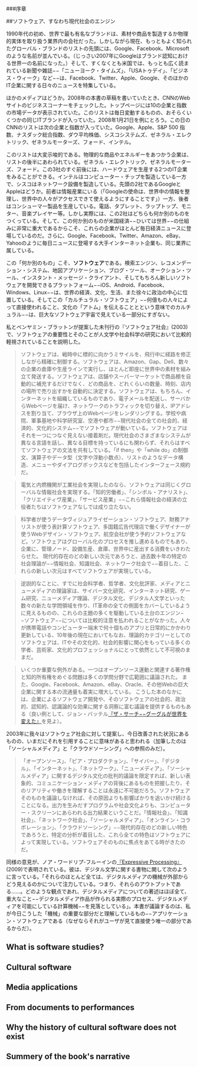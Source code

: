 ###序章

<!--Software, or the engine of contemporary societies-->
##ソフトウェア、すなわち現代社会のエンジン

1990年代の初め、世界で最も有名なブランドは、素材や商品を製造するか物理的実体を取り扱う業界内の会社だった。しかしながら現在、もっともよく知られたグローバル・ブランドのリストの先頭には、Google、Facebook、Microsoftのような名前が並んでいる。（じっさい2007年にGoogleはブランド認知における世界一の名前になった。）そして、すくなくとも米国では、もっとも広く読まれている新聞や雑誌−−「ニューヨーク・タイムズ」、「USAトゥデイ」、「ビジネス・ウィーク」など−−は、Facebook、Twitter、Apple、Google、そのほかのIT企業に関する日々のニュースを特集している。
<!--
In the beginning of the 1990s, the most famous global brands were the companies that were in the business of producing materials or goods, or processing physical matter. Today, however, the lists of best-recognized global brands are topped with the names such as Google, Facebook, and Microsoft. (In fact, in 2007 Google became number one in the world in terms of brand recognition.) And, at least in the US, the most widely read newspapers and magazines— New York Times, USA Today, Business Week, etc.—feature daily news and stories about Facebook, Twitter, Apple, Google, and other IT companies.
-->

ほかのメディアはどうか。2008年の本書の草稿を書いていたとき、CNNのWebサイトのビジネスコーナーをチェックした。トップページには10の企業と指数の市場データが表示されていた。このリストは毎日変動するものの、おそらくいくつかの同じITブランドが入っていた。2008年1月21日を例にとろう。この日のCNNのリストは次の企業と指数が入っていた。Google、Apple、S&P 500 指数、ナスダック総合指数、ダウ平均株価、シスコシステムズ、ゼネラル・エレクトリック、ゼネラルモーターズ、フォード、インテル。
<!--
What about other media? When I was working on the first draft of this book in 2008, I checked the business section of the CNN website. Its landing page displayed market data for just ten companies and indexes.3 Although the list was changed daily, it was always likely to include some of the same IT brands. Let us take January 21, 2008 as an example. On that day the CNN list contained the following companies and indexes: Google, Apple, S&P 500 Index, Nasdaq Composite Index, Dow Jones Industrial Average, Cisco Systems, General Electric, General Motors, Ford, Intel.4
-->

このリストは大変示唆的である。物理的な商品やエネルギーをあつかう企業は、リストの後半にあわられている。ゼネラル・エレクトリック、ゼネラルモーターズ、フォード。この3社のすぐ前後には、ハードウェアを生産する2つのIT企業をみることができる。インテルはコンピューター・チップを製造している一方で、シスコはネットワーク設備を製造している。先頭の2社であるGoogleとAppleはどうか。前者は情報産業にいる（「Googleの使命は、世界中の情報を整理し、世界中の人々がアクセスできて使えるようにすることです」）一方、後者はコンシューマー製品を生産している。電話、タブレット、ラップトップ、モニター、音楽プレイヤー等。しかし実際には、この2社はどちらも何か別のものをつくっている。そして、この何か別のものが米国経済−−ひいては世界−−の仕組みに非常に重大であるからこそ、これらの企業がほとんど毎日経済ニュースに登場しているのだ。さらに、Google、Facebook、Twitter、Amazon、eBay、Yahooのように毎日ニュースに登場する大手インターネット企業も、同じ業界に属している。
<!--
This list is very telling. The companies that deal with physical goods and energy appear in the second part of the list: General Electric, General Motors, Ford. Right before and after these three, we see two IT companies that provide hardware: Intel makes computer chips, while Cisco makes network equipment. What about the two companies which are on top: Google and Apple? The first is in the business of information (“Google’s mission is to organize the world’s information and make it universally accessible and useful”5), while the second is making consumer electronics: phones, tablets, laptops, monitors, music players, etc. But actually, they are both making something else. And apparently, this something else is so crucial to the workings of US economy—and consequently, global world as well—that these companies almost daily appear in business news. And the major Internet companies that also appear daily in news such as Google, Facebook, Twitter, Amazon, eBay, and Yahoo, are in the same business.
-->

この「何か別のもの」こそ、**ソフトウェア**である。検索エンジン、レコメンデーション・システム、地図アプリケーション、ブログ・ツール、オークション・ツール、インスタント・メッセージ・クライアント、そしてもちろん新しいソフトウェアを開発できるプラットフォーム−−iOS、Android、Facebook、Windows、Linux−−は、世界の経済、文化、生活、また徐々に政治の中心に位置している。そしてこの「カルチュラル・ソフトウェア」−−何億もの人々によって直接使われること、文化の「アトム」を伝えることとという意味でのカルチュラル−−は、巨大なソフトウェア宇宙で見えている一部分にすぎない。
<!--
This “something else” is software. Search engines, recommendation systems, mapping applications, blog tools, auction tools, instant messaging clients, and, of course, platforms which allow people to write new software—iOS, Android, Facebook, Windows, Linux—are in the center of the global economy, culture, social life, and, increasingly, politics. And this “cultural software”—cultural in a sense that it is directly used by hundreds of millions of people and that it carries “atoms” of culture—is only the visible part of a much larger software universe.
-->

私とベンヤミン・ブラットンが提案した未刊行の『ソフトウェア社会』(2003)で、ソフトウェアの重要性とそのことが人文学や社会科学の研究において比較的軽視されていることを説明した。
<!--
In Software Society (2003), an unrealized book proposal put together by me and Benjamin Bratton, we described the importance of software and its relative invisibility in humanities and social science research:
-->

> ソフトウェアは、戦時中に標的に向かうミサイルを、飛行中に経路を修正しながら精確に制御する。ソフトウェアは、Amazon、Gap、Dell、数々の企業の倉庫や生産ラインで実行し、ほとんど即座に世界中の素材を組み立て発送する。ソフトウェアは、店舗やスーパーマーケットで商品棚を自動的に補充するだけでなく、どの商品を、どれくらいの数量、時刻、店内の場所で売り出すかを自動的に決定する。ソフトウェアは、もちろん、インターネットを組織しているものであり、電子メールを配送し、サーバからWebページを届け、ネットワークのトラフィックを切り替え、IPアドレスを割り当て、ブラウザ上のWebページをレンダリングする。学校や病院、軍事基地や科学研究室、空港や都市−−現代社会の全ての社会的、経済的、文化的システム−−でソフトウェアが動いている。ソフトウェアはそれを一つにつなぐ見えない接着剤だ。現代社会のさまざまなシステムが異なる言語を話し、異なる目標を持っているにも関わらず、それらはすべてソフトウェアの文法を共有している。「if then」や「while do」の制御文、演算子やデータ型（文字や浮動小数点）、リストのようなデータ構造、メニューやダイアログボックスなどを包括したインターフェース規約だ。
<!--
Software controls the flight of a smart missile toward its target during war, adjusting its course throughout the flight. Software runs the warehouses and production lines of Amazon, Gap, Dell, and numerous other companies allowing them to assemble and dispatch material objects around the world, almost in no
time. Software allows shops and supermarkets to automatically restock their shelves, as well as automatically determine which items should go on sale, for how much, and when and where in the store. Software, of course, is what organizes the Internet, routing email messages, delivering Web pages from a server, switching network traffic, assigning IP addresses, and rendering Web pages in a browser. The school and the hospital, the military base and the scientific laboratory, the airport and the city—all social, economic, and cultural systems of modern society—run on software. Software is the invisible glue that ties it all together. While various systems of modern society speak in different languages and have different goals, they all share the syntaxes of software: control statements “if then” and “while do,” operators and data types (such as characters and floating point numbers), data structures such as lists, and interface conventions encompassing menus and dialog boxes.
-->

> 電気と内燃機関が工業社会を実現したのなら、ソフトウェアは同じくグローバルな情報社会を実現する。「知的労働者」、「シンボル・アナリスト」、「クリエイティヴ産業」、「サービス産業」−−これら情報社会の経済の立役者たちはソフトウェアなしでは成り立たない。
<!--
If electricity and the combustion engine made industrialsociety possible, software similarly enables global informationsociety. The “knowledge workers,” the “symbol analysts,” the“creative industries,” and the “service industries”—none ofthese key economic players of the information society can existwithout software.
-->

> 科学者が使うデータヴィジュアライゼーション・ソフトウェア、財務アナリストが使う表計算ソフトウェア、多国籍広告代理店で働くデザイナーが使うWebデザイン・ソフトウェア、航空会社が使う予約ソフトウェアなど。ソフトウェアはグローバル化のプロセスを推し進めるものでもあり、企業に、管理ノード、設備生産、倉庫、世界中に産出する消費をいきわたらせた。
現代的存在のどの新しい次元であろうと、過去数十年の特定の社会理論が−−情報社会、知識社会、ネットワーク社会で−−着目した、これらの新しい次元はすべてソフトウェアが実現している。
<!--
Examples are data visualization software used by a scientist,spreadsheet software used by a financial analyst, Web designsoftware used by a designer working for a transnational advertisingagency, or reservation software used by an airline. Softwareis what also drives the process of globalization, allowingcompanies to distribute management nodes, production facilities,and storage and consumption outputs around the world.Regardless of which new dimension of contemporary existence aparticular social theory of the last few decades has focused on—information society, knowledge society, or network society—allthese new dimensions are enabled by software.
-->

> 逆説的なことに、すでに社会科学者、哲学者、文化批評家、メディアとニューメディアの理論家は、サイバー文化研究、インターネット研究、ゲーム研究、ニューメディア理論、デジタル文化、デジタル人文学といった数々の新たな学問領域を作り、IT革命の全ての側面をカバーしているように見えるものの、これらの主題の多くを駆動している土台のエンジン−−ソフトウェア−−については比較的注意を払われることがなかった。人々が携帯電話やコンピューター端末で何十個ものアプリと日常的にかかわり更新している、10年後の現在においてもなお、理論的カテゴリーとしてのソフトウェアは、ITやその文化的、社会的影響に関心をもっている多くの学者、芸術家、文化的プロフェッショナルにとって依然として不可視のままだ。
<!--
Paradoxically, while social scientists, philosophers, culturalcritics, and media and new media theorists seem by now to coverall aspects of IT revolution, creating a number of new disciplinessuch as cyberculture studies, Internet studies, game studies, newmedia theory, digital culture, and digital humanities, the underlyingengine which drives most of these subjects—software—hasreceived comparatively little attention.
Even today, ten years later, when people are constantly interactingwith and updating dozens of apps on their mobile phones andother computer devices, software as a theoretical category is stillinvisible to most academics, artists, and cultural professionalsinterested in IT and its cultural and social effects.
-->

> いくつか重要な例外がある。一つはオープンソース運動と関連する著作権と知的所有権をめぐる問題は多くの学問分野で広範囲に議論された。
また、Google、Facebook、Amazon、eBay、Oracle、その他Webの巨大企業に関する本の流通量も着実に増大している。
こうした本のなかには、企業によるソフトウェア開発や、そのソフトウェアの社会的、政治的、認知的、認識論的な効果に関する洞察に富む議論を提供するものもある（良い例として、ジョン・バッテル[『ザ・サーチ−−グーグルが世界を変えた』](http://j.mp/1fO8Glm)を見よ）。
<!--
There are some important exceptions. One is the open sourcemovement and related issues around copyright and IP that havebeen extensively discussed in many academic disciplines. We alsosee a steadily growing number of trade books about Google,Facebook, Amazon, eBay, Oracle, and other web giants. Some ofthese books offer insightful discussions of the software developedby these companies and the social, political, cognitive, and epistemologicaleffects of this software. (For a good example, see JohnBattelle, The Search: How Google and Its Rivals Rewrote the Rulesof Business and Transformed Our Culture.6)-->

2003年に我々はソフトウェア社会に対して提案し、今日改善された状況にあるものの、いまだにそれを引用することに意味があると思われる（加筆したのは「ソーシャルメディア」と「クラウドソーシング」への参照のみだ）。
<!--
So while we are in a better situation today when we put together our proposal for Software Society in 2003, I feel that it is still meaningful to quote it (the only additions are the references to “social media” and “crowdsourcing”):
-->

> 「オープンソース」、「ピア・プロダクテョン」、「サイバー」、「デジタル」、「インターネット」、「ネットワーク」、「ニューメディア」、「ソーシャルメディア」に関するデジタル文化の批判的議論を限定すれば、新しい表象的、コミュニケーション・メディアの背後にあるものを把握したり、そのリアリティや働きを理解することは永遠に不可能だろう。ソフトウェアそのものを議論しなければ、その原因よりも影響ばかりを追いかけ続けることになる。出力を生みだすプログラムや社会文化よりも、コンピューター・スクリーンにあらわれる出力結果ということだ。「情報社会」、「知識社会」、「ネットワーク社会」、「ソーシャルメディア」、「オンライン・コラボレーション」、「クラウドソーシング」−−現代的存在のどの新しい特色であろうと、特定の分析が着目した、これら全ての特色はソフトウェアによって実現している。ソフトウェアそのものに焦点をあてる時がきたのだ。
<!--
If we limit critical discussions of digital culture to the notions of “open access,” “peer production,” “cyber,” “digital,” “Internet,” “networks,” “new media,” or “social media,” we will never be able to get to what is behind new representational and communication media and to understand what it really is and what it does. If we don’t address software itself, we are in danger of always dealing only with its effects rather than the causes: the output that appears on a computer screen rather than the programs and social cultures that produce these outputs. “Information society,” “knowledge society,” “network society,” “social media,” “online collaboration,” “crowdsourcing”— regardless of which new feature of contemporary existence a particular analysis has focused on, all these new features are enabled by software. It is time we focused on software itself.
-->

同様の意見が、ノア・ワードリプ-フルーインの[『Expressive Processing』](http://j.mp/1cqSlTO)(2009)で表明されている。彼は、デジタル文学に関する書物に関して次のように言っている。「それらのほとんど全ては、デジタルメディアの機械が外部からどう見えるのかについて注力している。つまり、それらのアウトプットである……。どのような観点であれ、デジタルメディアについての著述はほぼ全て、重大なこと−−デジタルメディア作品が作られる実際のプロセス、デジタルメディアを可能にしている計算機械−−を見落としている」。本書が議論するのは、私が今日こうした「機械」の重要な部分だと理解しているもの−−アプリケーション・ソフトウェアである（なぜならそれがユーザが見て直接使う唯一の部分であるからだ）。
<!--
A similar sentiment is expressed in Noah Wardrip-Fruin’s Expressive Processing (2009) when he says in relation to books about digital literature: “almost all of these have focused on what the machines of digital media look like from the outside: their output... regardless of perspective, writings on digital media almost all ignore something crucial: the actual processes that make digital media work, the computational machines that make digital media possible.”7 My book discusses what I take to be the key part of these “machines” today (because it is the only part which most users see and use directly): application software.
-->


What is software studies?
--

Cultural software
--

Media applications
--

From documents to performances
--

Why the history of cultural software does not exist
--

Summery of the book's narrative
--


